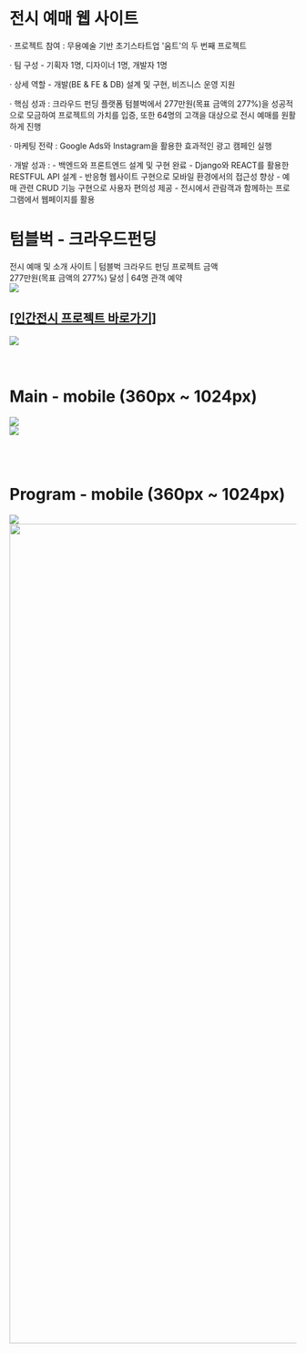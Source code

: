  <h1>전시 예매 웹 사이트</h1>
 <p>· 프로젝트 참여 : 무용예술 기반 초기스타트업 '움트'의 두 번째 프로젝트</p>
 <p>· 팀 구성 - 기획자 1명, 디자이너 1명, 개발자 1명</p>
 <p>· 상세 역할 - 개발(BE & FE & DB) 설계 및 구현, 비즈니스 운영 지원</p>

 <p>· 핵심 성과 : 크라우드 펀딩 플랫폼 텀블벅에서 277만원(목표 금액의 277%)을 성공적으로 모금하여 프로젝트의 가치를 입증, 또한 64명의 고객을 대상으로 전시 예매를 원활하게 진행</p>
 <p>· 마케팅 전략 : Google Ads와 Instagram을 활용한 효과적인 광고 캠페인 실행</p>

· 개발 성과 :
     - 백엔드와 프론트엔드 설계 및 구현 완료
     - Django와 REACT를 활용한 RESTFUL API 설계
     - 반응형 웹사이트 구현으로 모바일 환경에서의 접근성 향상
     - 예매 관련 CRUD 기능 구현으로 사용자 편의성 제공
     - 전시에서 관람객과 함께하는 프로그램에서 웹페이지를 활용
     
<h1>텀블벅 - 크라우드펀딩</h1>
<div>전시 예매 및 소개 사이트 | 텀블벅 크라우드 펀딩 프로젝트 금액</div>
<div>277만원(목표 금액의 277%) 달성 | 64명 관객 예약</div>
<div><img src="https://github.com/jingom368/Nature_Project/assets/67932739/7015d633-7c6a-4571-aa71-4bef7b303e72"></div>
<h2><a href="https://tumblbug.com/projectoumtt?ref=%EA%B2%80%EC%83%89%2F%ED%82%A4%EC%9B%8C%EB%93%9C">[인간전시 프로젝트 바로가기]</a></h2>
<div><img src="https://github.com/jingom368/oumtt/assets/67932739/86cb5ec2-f238-4702-ac98-40e33f607979"></div>
<br /><br/>
<h1>Main - mobile (360px ~ 1024px)</h1>
<div><img src="https://github.com/jingom368/oumtt/assets/67932739/2e3dbd96-6007-447d-a35c-b72be1dc693e"></div>
<div><img src="https://github.com/jingom368/oumtt/assets/67932739/a23f4e95-83d2-4557-8361-ae7e01408b90"></div>

<br/><br/>
<h1>Program - mobile (360px ~ 1024px)</h1>

<div><img src="https://github.com/jingom368/oumtt/assets/67932739/735d4e2c-8fd6-4853-b3ed-c3b54c9a77ae"></div>
<div><img src="https://github.com/jingom368/oumtt/assets/67932739/bda8fab4-c3a4-4ebe-bd27-3c80f98af23a" width="1440px"></div>

